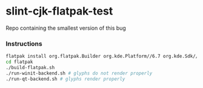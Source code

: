 # slint-cjk-flatpak-test

Repo containing the smallest version of this bug

### Instructions
```bash
flatpak install org.flatpak.Builder org.kde.Platform//6.7 org.kde.Sdk//6.7
cd flatpak
./build-flatpak.sh
./run-winit-backend.sh # glyphs do not render properly
./run-qt-backend.sh # glyphs render properly
```
